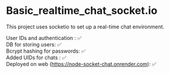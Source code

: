 # Basic_realtime_chat_socket.io

This project uses socketio to set up a real-time chat environment.

User IDs and authentication  : ✅ <br />
DB for storing users:  ✅ <br />
Bcrypt hashing for passwords: ✅ <br />
Added UIDs for chats : ✅ <br />
Deployed on web (https://node-socket-chat.onrender.com): ✅ <br />

